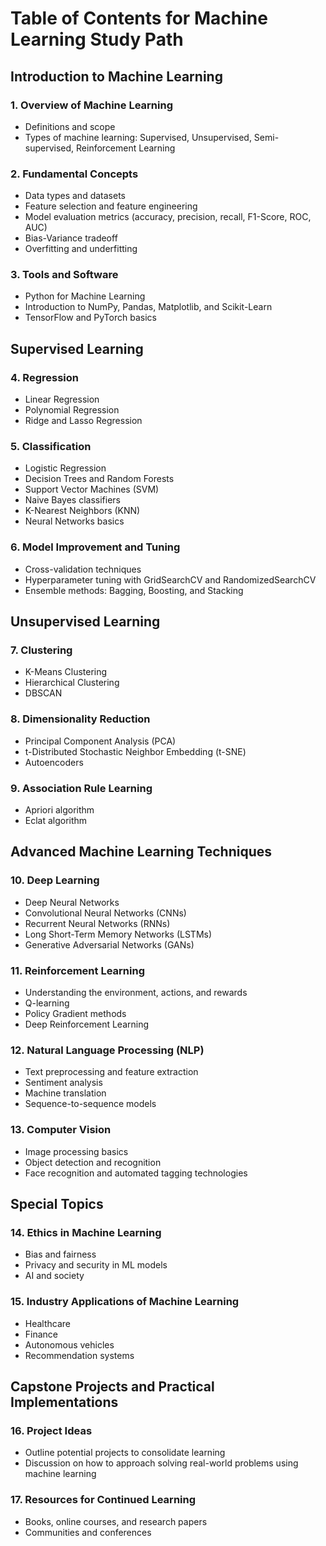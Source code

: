 # Table of Contents for Machine Learning Study Path

## Introduction to Machine Learning
### 1. Overview of Machine Learning
- Definitions and scope
- Types of machine learning: Supervised, Unsupervised, Semi-supervised, Reinforcement Learning

### 2. Fundamental Concepts
- Data types and datasets
- Feature selection and feature engineering
- Model evaluation metrics (accuracy, precision, recall, F1-Score, ROC, AUC)
- Bias-Variance tradeoff
- Overfitting and underfitting

### 3. Tools and Software
- Python for Machine Learning
- Introduction to NumPy, Pandas, Matplotlib, and Scikit-Learn
- TensorFlow and PyTorch basics

## Supervised Learning
### 4. Regression
- Linear Regression
- Polynomial Regression
- Ridge and Lasso Regression

### 5. Classification
- Logistic Regression
- Decision Trees and Random Forests
- Support Vector Machines (SVM)
- Naive Bayes classifiers
- K-Nearest Neighbors (KNN)
- Neural Networks basics

### 6. Model Improvement and Tuning
- Cross-validation techniques
- Hyperparameter tuning with GridSearchCV and RandomizedSearchCV
- Ensemble methods: Bagging, Boosting, and Stacking

## Unsupervised Learning
### 7. Clustering
- K-Means Clustering
- Hierarchical Clustering
- DBSCAN

### 8. Dimensionality Reduction
- Principal Component Analysis (PCA)
- t-Distributed Stochastic Neighbor Embedding (t-SNE)
- Autoencoders

### 9. Association Rule Learning
- Apriori algorithm
- Eclat algorithm

## Advanced Machine Learning Techniques
### 10. Deep Learning
- Deep Neural Networks
- Convolutional Neural Networks (CNNs)
- Recurrent Neural Networks (RNNs)
- Long Short-Term Memory Networks (LSTMs)
- Generative Adversarial Networks (GANs)

### 11. Reinforcement Learning
- Understanding the environment, actions, and rewards
- Q-learning
- Policy Gradient methods
- Deep Reinforcement Learning

### 12. Natural Language Processing (NLP)
- Text preprocessing and feature extraction
- Sentiment analysis
- Machine translation
- Sequence-to-sequence models

### 13. Computer Vision
- Image processing basics
- Object detection and recognition
- Face recognition and automated tagging technologies

## Special Topics
### 14. Ethics in Machine Learning
- Bias and fairness
- Privacy and security in ML models
- AI and society

### 15. Industry Applications of Machine Learning
- Healthcare
- Finance
- Autonomous vehicles
- Recommendation systems

## Capstone Projects and Practical Implementations
### 16. Project Ideas
- Outline potential projects to consolidate learning
- Discussion on how to approach solving real-world problems using machine learning

### 17. Resources for Continued Learning
- Books, online courses, and research papers
- Communities and conferences
